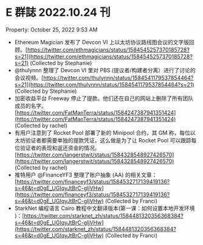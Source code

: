 # E 群誌 2022.10.24 刊

Property: October 25, 2022 9:53 AM

- Ethereum Magician 发布了 Devcon VI 上以太坊协议路线图会议的文字版回顾。[https://twitter.com/ethmagicians/status/1584545257370185728?s=21](https://twitter.com/ethmagicians/status/1584545257370185728?s=21) (Collected by Stephanie)
- @thulynnn 整理了 Devcon VI 里对 PBS (提议者/构建者分离）进行了讨论的会议视频。[https://twitter.com/thulynnn/status/1584541179537854464?s=21](https://twitter.com/thulynnn/status/1584541179537854464?s=21) (Collected by Stephanie)
- 加密收益平台 Freeway 停止了提款。他们还在自己的网站上删除了所有团队成员的名字。[https://twitter.com/FatManTerra/status/1584247387941351424](https://twitter.com/FatManTerra/status/1584247387941351424) (Collected by rachel)
- 有用户注意到了 Rocket Pool 部署了新的 Minipool 合约，其 GM 称，每位以太坊验证者都需要单独的提款凭证，这么做是为了让 Rocket Pool 可以跟踪每位验证者的表现和返还资金的情况。[https://twitter.com/langerstwit/status/1584328548927426570](https://twitter.com/langerstwit/status/1584328548927426570) (Collected by rachel)
- 推特用户 @FinanceYF3 整理了账户抽象 (AA) 的相关文章：[https://twitter.com/financeyf3/status/1584532717139419136?s=46&t=d0gE_UGIqyJtBrC-gIjVHw](https://twitter.com/financeyf3/status/1584532717139419136?s=46&t=d0gE_UGIqyJtBrC-gIjVHw) (Collected by Franci)
- StarkNet 编程语言 Cairo 教程中文翻译版本(第一课：如何设置本地开发环境 )：[https://twitter.com/starknet_zh/status/1584481320356368384?s=46&t=d0gE_UGIqyJtBrC-gIjVHw](https://twitter.com/starknet_zh/status/1584481320356368384?s=46&t=d0gE_UGIqyJtBrC-gIjVHw) (Collected by Franci)